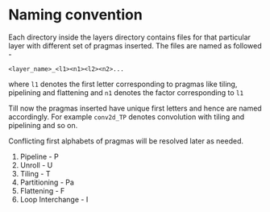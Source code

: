 # Naming convention

Each directory inside the layers directory contains files for that particular layer with different set of pragmas inserted. The files are named as followed - 

`<layer_name>_<l1><n1><l2><n2>...`

where `l1` denotes the first letter corresponding to pragmas like tiling, pipelining and flattening
and `n1` denotes the factor corresponding to `l1`

Till now the pragmas inserted have unique first letters and hence are named accordingly. For example `conv2d_TP` denotes convolution with tiling and pipelining and so on. 

Conflicting first alphabets of pragmas will be resolved later as needed. 

1. Pipeline - P
2. Unroll - U
3. Tiling - T
4. Partitioning - Pa
5. Flattening - F
6. Loop Interchange - I